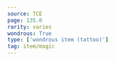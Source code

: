 ```yaml
---
source: TCE
page: 135.0
rarity: varies
wondrous: True
type: ['wondrous item (tattoo)']
tag: item/magic
---
```



